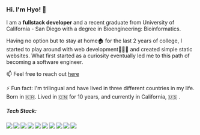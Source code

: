 ### Hi. I'm Hyo! 👋

I am a <b>fullstack developer</b> and a recent graduate from University of California - San Diego with a degree in Bioengineering: Bioinformatics.

Having no option but to stay at home🏠 for the last 2 years of college, I started to play around with web development👩🏻‍💻 and created simple static websites. What first started as a curiosity eventually led me to this path of becoming a software engineer.       

📫 Feel free to reach out [here](mailto:hyo.kim0633@gmail.com)

⚡️ Fun fact: I'm trilingual and have lived in three different countries in my life. 
Born in 🇰🇷. Lived in 🇨🇳 for 10 years, and currently in California, 🇺🇸
.
<!--
**hik010/hik010** is a ✨ _special_ ✨ repository because its `README.md` (this file) appears on your GitHub profile.

Here are some ideas to get you started:

- 🔭 I’m currently working on ...
- 🌱 I’m currently learning ...
- 👯 I’m looking to collaborate on ...
- 🤔 I’m looking for help with ...
- 💬 Ask me about ...
- 📫 How to reach me: ...
- 😄 Pronouns: ...
- ⚡ Fun fact: ...
-->

##### Tech Stack:

<img align="left" src="https://img.icons8.com/color/48/000000/javascript--v1.png"/>
<img align="left" src="https://img.icons8.com/color/48/000000/html-5--v1.png"/>
<img align="left" src="https://img.icons8.com/color/48/000000/css3.png"/>
<img align="left" src="https://img.icons8.com/color/48/000000/react-native.png"/>
<img align="left" src="https://img.icons8.com/color/48/000000/redux.png"/>
<img align="left" src="https://img.icons8.com/color/48/000000/nodejs.png"/>
<img align="left" src="https://img.icons8.com/color/48/000000/git.png"/>
<img align="left" src="https://img.icons8.com/color/48/000000/heroku.png"/>
<img align="left" src="https://img.icons8.com/color/48/000000/postgreesql.png"/>
<img align="left" src="https://img.icons8.com/color/48/000000/bootstrap.png"/>
